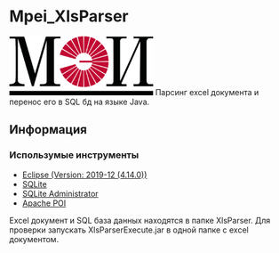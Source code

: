 # Mpei_XlsParser
<img src="preview.png" data-canonical-src="preview.png" width="259" height="106"/>
Парсинг excel документа и перенос его в SQL бд на языке Java.



## Информация
### Использумые инструменты
- [Eclipse (Version: 2019-12 (4.14.0))](https://www.eclipse.org/downloads/)
- [SQLite](http://www.java2s.com/Code/Jar/s/Downloadsqlitejdbc372jar.htm)
- [SQLite Administrator](http://sqliteadmin.orbmu2k.de/)
- [Apache POI](https://poi.apache.org/download.html)

Excel документ и SQL база данных находятся в папке XlsParser.
Для проверки запускать XlsParserExecute.jar в одной папке с excel документом.
